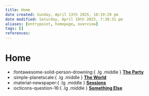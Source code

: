 ```yaml
---
title: Home
date created: Sunday, April 13th 2025, 10:19:29 pm
date modified: Saturday, April 19th 2025, 7:30:31 pm
aliases: [entrypoint, homepage, overview]
tags: []
references: 
---
```


# Home

<div class="grid cards" markdown>

- :fontawesome-solid-person-drowning:{ .lg .middle } **[The Party](the-party/index.md)**
- :simple-planetscale:{ .lg .middle } **[The World](world/index.md)**
- :material-newspaper:{ .lg .middle } **[Sessions](blog/index.md)**
- :octicons-question-16:{ .lg .middle } **[Something Else](https://liberal.ca/)**

</div>
